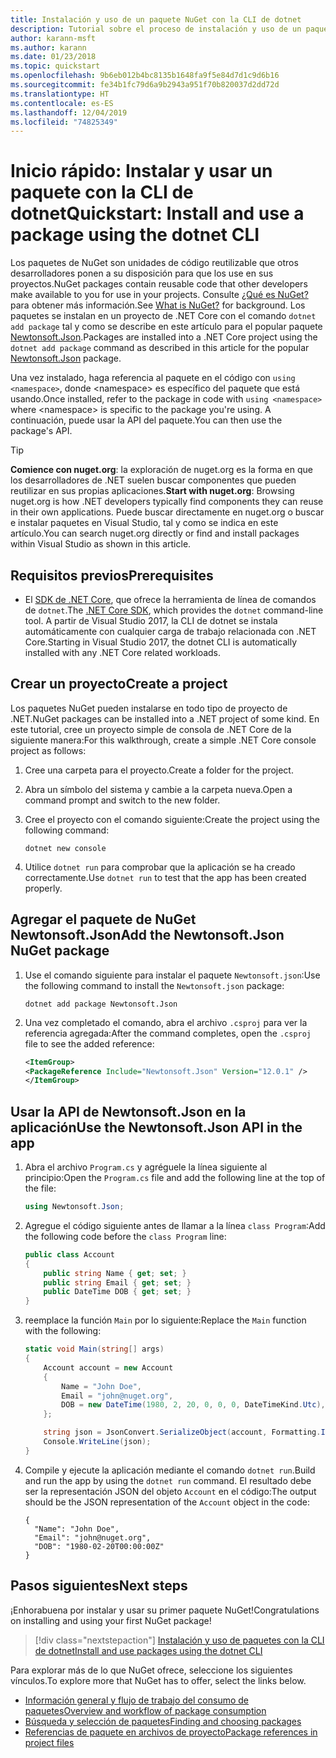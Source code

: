 ```yaml
---
title: Instalación y uso de un paquete NuGet con la CLI de dotnet
description: Tutorial sobre el proceso de instalación y uso de un paquete NuGet en un proyecto de .NET Core.
author: karann-msft
ms.author: karann
ms.date: 01/23/2018
ms.topic: quickstart
ms.openlocfilehash: 9b6eb012b4bc8135b1648fa9f5e84d7d1c9d6b16
ms.sourcegitcommit: fe34b1fc79d6a9b2943a951f70b820037d2dd72d
ms.translationtype: HT
ms.contentlocale: es-ES
ms.lasthandoff: 12/04/2019
ms.locfileid: "74825349"
---
```

# <a name="quickstart-install-and-use-a-package-using-the-dotnet-cli"></a><span data-ttu-id="1bc0f-103">Inicio rápido: Instalar y usar un paquete con la CLI de dotnet</span><span class="sxs-lookup"><span data-stu-id="1bc0f-103">Quickstart: Install and use a package using the dotnet CLI</span></span>

<span data-ttu-id="1bc0f-104">Los paquetes de NuGet son unidades de código reutilizable que otros desarrolladores ponen a su disposición para que los use en sus proyectos.</span><span class="sxs-lookup"><span data-stu-id="1bc0f-104">NuGet packages contain reusable code that other developers make available to you for use in your projects.</span></span> <span data-ttu-id="1bc0f-105">Consulte [¿Qué es NuGet?](../What-is-NuGet.md) para obtener más información.</span><span class="sxs-lookup"><span data-stu-id="1bc0f-105">See [What is NuGet?](../What-is-NuGet.md) for background.</span></span> <span data-ttu-id="1bc0f-106">Los paquetes se instalan en un proyecto de .NET Core con el comando `dotnet add package` tal y como se describe en este artículo para el popular paquete [Newtonsoft.Json](https://www.nuget.org/packages/Newtonsoft.Json/).</span><span class="sxs-lookup"><span data-stu-id="1bc0f-106">Packages are installed into a .NET Core project using the `dotnet add package` command as described in this article for the popular [Newtonsoft.Json](https://www.nuget.org/packages/Newtonsoft.Json/) package.</span></span>

<span data-ttu-id="1bc0f-107">Una vez instalado, haga referencia al paquete en el código con `using <namespace>`, donde \<namespace\> es específico del paquete que está usando.</span><span class="sxs-lookup"><span data-stu-id="1bc0f-107">Once installed, refer to the package in code with `using <namespace>` where \<namespace\> is specific to the package you're using.</span></span> <span data-ttu-id="1bc0f-108">A continuación, puede usar la API del paquete.</span><span class="sxs-lookup"><span data-stu-id="1bc0f-108">You can then use the package's API.</span></span>

> [!Tip]
> <span data-ttu-id="1bc0f-109">**Comience con nuget.org**: la exploración de nuget.org es la forma en que los desarrolladores de .NET suelen buscar componentes que pueden reutilizar en sus propias aplicaciones.</span><span class="sxs-lookup"><span data-stu-id="1bc0f-109">**Start with nuget.org**: Browsing nuget.org is how .NET developers typically find components they can reuse in their own applications.</span></span> <span data-ttu-id="1bc0f-110">Puede buscar directamente en nuget.org o buscar e instalar paquetes en Visual Studio, tal y como se indica en este artículo.</span><span class="sxs-lookup"><span data-stu-id="1bc0f-110">You can search nuget.org directly or find and install packages within Visual Studio as shown in this article.</span></span>

## <a name="prerequisites"></a><span data-ttu-id="1bc0f-111">Requisitos previos</span><span class="sxs-lookup"><span data-stu-id="1bc0f-111">Prerequisites</span></span>

- <span data-ttu-id="1bc0f-112">El [SDK de .NET Core](https://www.microsoft.com/net/download/), que ofrece la herramienta de línea de comandos de `dotnet`.</span><span class="sxs-lookup"><span data-stu-id="1bc0f-112">The [.NET Core SDK](https://www.microsoft.com/net/download/), which provides the `dotnet` command-line tool.</span></span> <span data-ttu-id="1bc0f-113">A partir de Visual Studio 2017, la CLI de dotnet se instala automáticamente con cualquier carga de trabajo relacionada con .NET Core.</span><span class="sxs-lookup"><span data-stu-id="1bc0f-113">Starting in Visual Studio 2017, the dotnet CLI is automatically installed with any .NET Core related workloads.</span></span>

## <a name="create-a-project"></a><span data-ttu-id="1bc0f-114">Crear un proyecto</span><span class="sxs-lookup"><span data-stu-id="1bc0f-114">Create a project</span></span>

<span data-ttu-id="1bc0f-115">Los paquetes NuGet pueden instalarse en todo tipo de proyecto de .NET.</span><span class="sxs-lookup"><span data-stu-id="1bc0f-115">NuGet packages can be installed into a .NET project of some kind.</span></span> <span data-ttu-id="1bc0f-116">En este tutorial, cree un proyecto simple de consola de .NET Core de la siguiente manera:</span><span class="sxs-lookup"><span data-stu-id="1bc0f-116">For this walkthrough, create a simple .NET Core console project as follows:</span></span>

1. <span data-ttu-id="1bc0f-117">Cree una carpeta para el proyecto.</span><span class="sxs-lookup"><span data-stu-id="1bc0f-117">Create a folder for the project.</span></span>

1. <span data-ttu-id="1bc0f-118">Abra un símbolo del sistema y cambie a la carpeta nueva.</span><span class="sxs-lookup"><span data-stu-id="1bc0f-118">Open a command prompt and switch to the new folder.</span></span>

1. <span data-ttu-id="1bc0f-119">Cree el proyecto con el comando siguiente:</span><span class="sxs-lookup"><span data-stu-id="1bc0f-119">Create the project using the following command:</span></span>

    ```dotnetcli
    dotnet new console
    ```

1. <span data-ttu-id="1bc0f-120">Utilice `dotnet run` para comprobar que la aplicación se ha creado correctamente.</span><span class="sxs-lookup"><span data-stu-id="1bc0f-120">Use `dotnet run` to test that the app has been created properly.</span></span>

## <a name="add-the-newtonsoftjson-nuget-package"></a><span data-ttu-id="1bc0f-121">Agregar el paquete de NuGet Newtonsoft.Json</span><span class="sxs-lookup"><span data-stu-id="1bc0f-121">Add the Newtonsoft.Json NuGet package</span></span>

1. <span data-ttu-id="1bc0f-122">Use el comando siguiente para instalar el paquete `Newtonsoft.json`:</span><span class="sxs-lookup"><span data-stu-id="1bc0f-122">Use the following command to install the `Newtonsoft.json` package:</span></span>

    ```dotnetcli
    dotnet add package Newtonsoft.Json
    ```

2. <span data-ttu-id="1bc0f-123">Una vez completado el comando, abra el archivo `.csproj` para ver la referencia agregada:</span><span class="sxs-lookup"><span data-stu-id="1bc0f-123">After the command completes, open the `.csproj` file to see the added reference:</span></span>

    ```xml
   <ItemGroup>
    <PackageReference Include="Newtonsoft.Json" Version="12.0.1" />
   </ItemGroup>
    ```

## <a name="use-the-newtonsoftjson-api-in-the-app"></a><span data-ttu-id="1bc0f-124">Usar la API de Newtonsoft.Json en la aplicación</span><span class="sxs-lookup"><span data-stu-id="1bc0f-124">Use the Newtonsoft.Json API in the app</span></span>

1. <span data-ttu-id="1bc0f-125">Abra el archivo `Program.cs` y agréguele la línea siguiente al principio:</span><span class="sxs-lookup"><span data-stu-id="1bc0f-125">Open the `Program.cs` file and add the following line at the top of the file:</span></span>

    ```cs
    using Newtonsoft.Json;
    ```

1. <span data-ttu-id="1bc0f-126">Agregue el código siguiente antes de llamar a la línea `class Program`:</span><span class="sxs-lookup"><span data-stu-id="1bc0f-126">Add the following code before the `class Program` line:</span></span>

    ```cs
    public class Account
    {
        public string Name { get; set; }
        public string Email { get; set; }
        public DateTime DOB { get; set; }
    }
    ```

1. <span data-ttu-id="1bc0f-127">reemplace la función `Main` por lo siguiente:</span><span class="sxs-lookup"><span data-stu-id="1bc0f-127">Replace the `Main` function with the following:</span></span>

    ```cs
    static void Main(string[] args)
    {
        Account account = new Account
        {
            Name = "John Doe",
            Email = "john@nuget.org",
            DOB = new DateTime(1980, 2, 20, 0, 0, 0, DateTimeKind.Utc),
        };

        string json = JsonConvert.SerializeObject(account, Formatting.Indented);
        Console.WriteLine(json);
    }
    ```

1. <span data-ttu-id="1bc0f-128">Compile y ejecute la aplicación mediante el comando `dotnet run`.</span><span class="sxs-lookup"><span data-stu-id="1bc0f-128">Build and run the app by using the `dotnet run` command.</span></span> <span data-ttu-id="1bc0f-129">El resultado debe ser la representación JSON del objeto `Account` en el código:</span><span class="sxs-lookup"><span data-stu-id="1bc0f-129">The output should be the JSON representation of the `Account` object in the code:</span></span>

    ```output
    {
      "Name": "John Doe",
      "Email": "john@nuget.org",
      "DOB": "1980-02-20T00:00:00Z"
    }
    ```

## <a name="next-steps"></a><span data-ttu-id="1bc0f-130">Pasos siguientes</span><span class="sxs-lookup"><span data-stu-id="1bc0f-130">Next steps</span></span>

<span data-ttu-id="1bc0f-131">¡Enhorabuena por instalar y usar su primer paquete NuGet!</span><span class="sxs-lookup"><span data-stu-id="1bc0f-131">Congratulations on installing and using your first NuGet package!</span></span>

> [!div class="nextstepaction"]
> [<span data-ttu-id="1bc0f-132">Instalación y uso de paquetes con la CLI de dotnet</span><span class="sxs-lookup"><span data-stu-id="1bc0f-132">Install and use packages using the dotnet CLI</span></span>](../consume-packages/install-use-packages-dotnet-cli.md)

<span data-ttu-id="1bc0f-133">Para explorar más de lo que NuGet ofrece, seleccione los siguientes vínculos.</span><span class="sxs-lookup"><span data-stu-id="1bc0f-133">To explore more that NuGet has to offer, select the links below.</span></span>

- [<span data-ttu-id="1bc0f-134">Información general y flujo de trabajo del consumo de paquetes</span><span class="sxs-lookup"><span data-stu-id="1bc0f-134">Overview and workflow of package consumption</span></span>](../consume-packages/overview-and-workflow.md)
- [<span data-ttu-id="1bc0f-135">Búsqueda y selección de paquetes</span><span class="sxs-lookup"><span data-stu-id="1bc0f-135">Finding and choosing packages</span></span>](../consume-packages/finding-and-choosing-packages.md)
- [<span data-ttu-id="1bc0f-136">Referencias de paquete en archivos de proyecto</span><span class="sxs-lookup"><span data-stu-id="1bc0f-136">Package references in project files</span></span>](../consume-packages/package-references-in-project-files.md)
